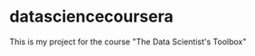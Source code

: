 datasciencecoursera
===================

This is my project for the course "The Data Scientist's Toolbox"
